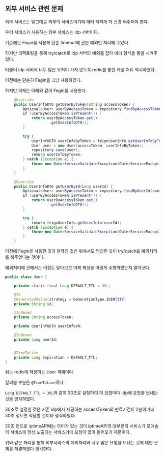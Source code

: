 ## 외부 서비스 관련 문제

외부 서비스는 말그대로 외부의 서비스이기에 에러 처리에 더 신경 써주어야 한다.

우리 서비스가 사용하는 외부 서비스는 idp 서버이다.

기존에는 Fegin을 사용해 단순 timeout에 관한 예외만 처리해 주었다.

하지만 리펙토링을 통해 try/catch로 idp 서버의 예외를 잡아 에러 형식을 통일 시켜주었다.

더불어 idp 서버에 너무 많은 요처이 가지 않도록 redis를 통한 캐싱 처리 역시하였다.

이전에는 단순히 Fegin을 그냥 사용하였다.

하지만 이제는 아래와 같이 Fegin을 사용한다.

````java
    @Override
    public UserInfoDTO getUserByToken(String accessToken) {
        Optional<User> userByAccessToken = repository.findByAccessToken(accessToken);
        if (userByAccessToken.isPresent()) {
            return userByAccessToken.get()
                    .getUserInfoDTO(); 
        }
        
        try {
            UserInfoDTO userInfoByToken = feignUserInfo.getUserInfoByToken(accessToken);
            User user = new User(accessToken, userInfoByToken);
            repository.save(user);
            return userInfoByToken;
        } catch (Exception e) {
            throw new OuterServiceValidateException(OuterServiceException.IDP_EXCEPTION);
        }
    }
````
````java
    @Override
    public UserInfoDTO getUserById(Long userId) {
        Optional<User> userByAccessToken = repository.findByUserId(userId);
        if (userByAccessToken.isPresent()) {
            return userByAccessToken.get()
                    .getUserInfoDTO();
        }

        try {
            return feignUserInfo.getUserInfo(userId);
        } catch (Exception e) {
            throw new OuterServiceValidateException(OuterServiceException.IDP_EXCEPTION);
        }
    }
````

이전에 Fegin을 사용한 것과 달라진 것은 위에서도 언급한 듯이 try/catch로 예외처리를 해주었다는 것이다.


예외처리에 관해서는 이정도 알아보고 이제 캐싱을 어떻게 수행하였는지 알아보다.

```java
public class User {

    private static final Long DEFAULT_TTL = 30L;

    @Id
    @GeneratedValue(strategy = GenerationType.IDENTITY)
    private String id;

    @Indexed
    private String accessToken;

    private UserInfoDTO userInfoVO;

    @Indexed
    private Long userId;


    @TimeToLive
    private Long expiration = DEFAULT_TTL;
}
```
위는 redis에 저장하는 User 객체이다.

살펴볼 부분은 `@TimeToLive`이다.

`Long DEFAULT_TTL = 30L`와 같이 30초로 설정하여 매 요청마다 idp에 요청을 보내는 것을 방지하였다.

30초로 설정한 것은 기존 idp에서 제공하는 accessToken의 만료기간이 2분이기에 30초 정도면 적당할 것이라 생각하였다.

30초 만으로 iptimeAPI에는 의미가 있는 것이 iptimeAPI의 대부분의 서비스가 모에숲의 서비스에 항상 노출되는 서비스기에 요청이 많이 들어오기 때문이다.

위와 같은 처리를 통해 외부서비스의 예외처리와 너무 많은 요청을 보내는 것에 대한 문제를 해결하였다 생각한다.